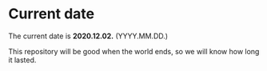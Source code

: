 # Current date

The current date is **2020.12.02.** (YYYY.MM.DD.)

This repository will be good when the world ends, so we will know how long it lasted.